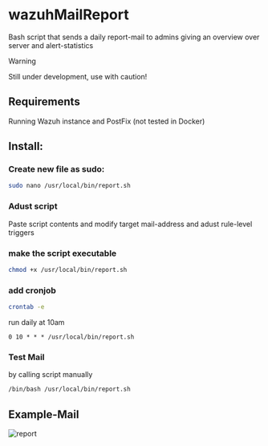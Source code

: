 # wazuhMailReport
Bash script that sends a daily report-mail to admins giving an overview over server and alert-statistics

> [!WARNING]
> Still under development, use with caution!

## Requirements

Running Wazuh instance and PostFix (not tested in Docker)

## Install:
### Create new file as sudo: 
```bash
sudo nano /usr/local/bin/report.sh
```
### Adust script

Paste script contents and modify target mail-address and adust rule-level triggers

### make the script executable
```bash
chmod +x /usr/local/bin/report.sh
```
### add cronjob
```bash
crontab -e
```
run daily at 10am
```
0 10 * * * /usr/local/bin/report.sh
```
### Test Mail 
by calling script manually
```bash
/bin/bash /usr/local/bin/report.sh
```
## Example-Mail
![report](https://github.com/user-attachments/assets/f04463d7-07a0-422b-8a2a-95c44640075a)
